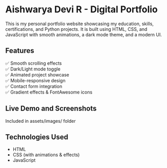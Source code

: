 # Aishwarya Devi R - Digital Portfolio

This is my personal portfolio website showcasing my education, skills, certifications, and Python projects. It is built using HTML, CSS, and JavaScript with smooth animations, a dark mode theme, and a modern UI.
## Features
✅ Smooth scrolling effects  
✅ Dark/Light mode toggle  
✅ Animated project showcase  
✅ Mobile-responsive design  
✅ Contact form integration  
✅ Gradient effects & FontAwesome icons  
## Live Demo and Screenshots
Included in assets/images/ folder
## Technologies Used
- HTML  
- CSS (with animations & effects)  
- JavaScript
  
